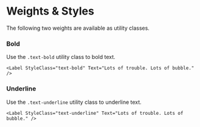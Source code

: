 # Weights & Styles

The following two weights are available as utility classes.

### Bold

Use the `.text-bold` utility class to bold text.

```text
<Label StyleClass="text-bold" Text="Lots of trouble. Lots of bubble." />
```

### Underline

Use the `.text-underline` utility class to underline text.

```text
<Label StyleClass="text-underline" Text="Lots of trouble. Lots of bubble." />
```

## 

